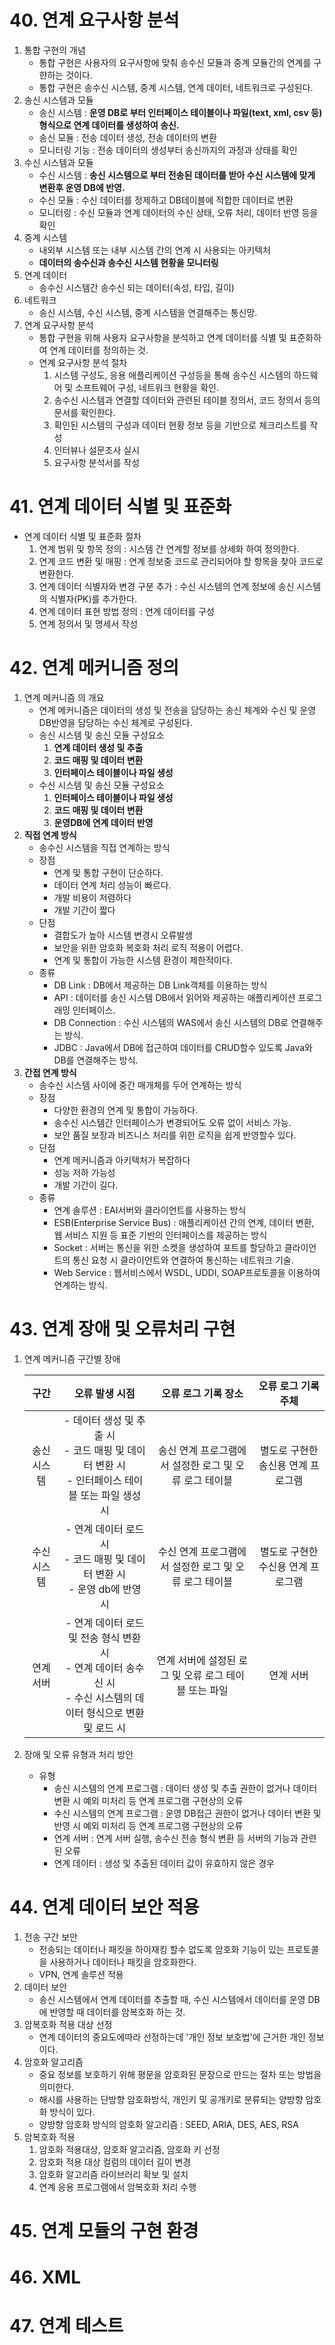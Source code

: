 # 40. 연계 요구사항 분석

1. 통합 구현의 개념
   - 통합 구현은 사용자의 요구사항에 맞춰 송수신 모듈과 중계 모듈간의 연계를 구햔하는 것이다.
   - 통합 구현은 송수신 시스템, 중계 시스템, 연계 데이터, 네트워크로 구성된다.
2. 송신 시스템과 모듈
   - 송신 시스템 :  **운영 DB로 부터 인터페이스 테이블이나 파일(text, xml, csv 등)형식으로 연계 데이터를 생성하여 송신.**
   - 송신 모듈 : 전송 데이터 생성, 전송 데이터의 변환
   - 모니터링 기능 : 전송 데이터의 생성부터 송신까지의 과정과 상태를 확인
3. 수신 시스템과 모듈
   - 수신 시스템 : **송신 시스템으로 부터 전송된 데이터를 받아 수신 시스템에 맞게 변환후 운영 DB에 반영.**
   - 수신 모듈 : 수신 데이터를 정제하고 DB테이블에 적합한 데이터로 변환
   - 모니터링 : 수신 모듈과 연계 데이터의 수신 상태, 오류 처리, 데이터 반영 등을 확인
4. 중계 시스템 
   - 내외부 시스템 또는 내부 시스템 간의 연계 시 사용되는 아키텍처
   - **데이터의 송수신과 송수신 시스템 현황을 모니터링**
5. 연계 데이터
   - 송수신 시스템간 송수신 되는 데이터(속성, 타입, 길이)
6. 네트워크
   - 송신 시스템, 수신 시스템, 중계 시스템을 연결해주는 통신망.
7. 연계 요구사항 분석
   - 통합 구현을 위해 사용자 요구사항을 분석하고 연계 데이터를 식별 및 표준화하여 연계 데이터를 정의하는 것.
   - 연계 요구사항 분석 절차
     1. 시스템 구성도, 응용 애플리케이션 구성등을 통해 송수신 시스템의 하드웨어 및 소프트웨어 구성, 네트워크 현황을 확인.
     2. 송수신 시스템과 연결할 데이터와 관련된 테이블 정의서, 코드 정의서 등의 문서를 확인한다.
     3. 확인된 시스템의 구성과 데이터 현황 정보 등을 기반으로 체크리스트를 작성
     4. 인터뷰나 설문조사 실시
     5. 요구사항 분석서를 작성

# 41. 연계 데이터 식별 및 표준화

- 연계 데이터 식별 및 표준화 절차
  1. 연계 범위 및 항목 정의 : 시스템 간 연계할 정보를 상세화 하여 정의한다.
  2. 연계 코드 변환 및 매핑 : 연계 정보중 코드로 관리되어야 할 항목을 찾아 코드로 변환한다.
  3. 연계 데이터 식별자와 변경 구분 추가 : 수신 시스템의 연계 정보에 송신 시스템의 식별자(PK)를 추가한다.
  4. 연계 데이터 표현 방법 정의 : 연계 데이터를 구성
  5. 연계 정의서 및 명세서 작성

# 42. 연계 메커니즘 정의

1. 연계 메커니즘 의 개요
   - 연계 메커니즘은 데이터의 생성 및 전송을 담당하는 송신 체계와 수신 및 운영 DB반영을 담당하는 수신 체계로 구성된다.
   - 송신 시스템 및 송신 모듈 구성요소
     1. **연계 데이터 생성 및 추출**
     2. **코드 매핑 및 데이터 변환**
     3. **인터페이스 테이블이나 파일 생성**
   - 수신 시스템 및 송신 모듈 구성요소
     1. **인터페이스 테이블이나 파일 생성**
     2. **코드 매핑 및 데이터 변환**
     3. **운영DB에 연계 데이터 반영**
2. **직접 연계 방식**
   - 송수신 시스템을 직접 연계하는 방식
   - 장점
     - 연계 및 통합 구현이 단순하다.
     - 데이터 연계 처리 성능이 빠르다.
     - 개발 비용이 저렴하다
     - 개발 기간이 짧다
   - 단점
     - 결합도가 높아 시스템 변경시 오류발생
     - 보안을 위한 암호화 복호화 처리 로직 적용이 어렵다.
     - 연계 및 통합이 가능한 시스템 환경이 제한적이다.
   - 종류
     - DB Link : DB에서 제공하는 DB Link객체를 이용하는 방식
     - API : 데이터를 송신 시스템 DB에서 읽어와 제공하는 애플리케이션 프로그래밍 인터페이스.
     - DB Connection : 수신 시스템의 WAS에서 송신 시스템의 DB로 연결해주는 방식.
     - JDBC : Java에서 DB에 접근하여 데이터를 CRUD할수 있도록 Java와 DB를 연결해주는 방식.
3. **간접 연계 방식**
   - 송수신 시스템 사이에 중간 매개체를 두어 연계하는 방식
   - 장점
     - 다양한 환경의 연계 및 통합이 가능하다.
     - 송수신 시스템간 인터페이스가 변경되어도 오류 없이 서비스 가능.
     - 보안 품질 보장과 비즈니스 처리를 위한 로직을 쉽게 반영할수 있다.
   - 단점
     - 연계 메커니즘과 아키텍처가 복잡하다
     - 성능 저하 가능성
     - 개발 기간이 길다.
   - 종류
     - 연계 솔루션 : EAI서버와 클라이언트를 사용하는 방식
     - ESB(Enterprise Service Bus) : 애플리케이션 간의 연계, 데이터 변환, 웹 서비스 지원 등 표준 기반의 인터페이스를 제공하는 방식
     - Socket : 서버는 통신을 위한 소켓을 생성하여 포트를 할당하고 클라이언트의 통신 요청 시 클라이언트와 연결하여 통신하는 네트워크 기술.
     - Web Service : 웹서비스에서 WSDL, UDDI, SOAP프로토콜을 이용하여 연계하는 방식.

# 43. 연계 장애 및 오류처리 구현

1. 연계 메커니즘 구간별 장애

   |    구간     |                        오류 발생 시점                        |                  오류 로그 기록 장소                   |        오류 로그 기록 주체         |
   | :---------: | :----------------------------------------------------------: | :----------------------------------------------------: | :--------------------------------: |
   | 송신 시스템 | - 데이터 생성 및 추출 시<br />- 코드 매핑 및 데이터 변환 시<br />- 인터페이스 테이블 또는 파일 생성 시 | 송신 연계 프로그램에서 설정한 로그 및 오류 로그 테이블 | 별도로 구현한 송신용 연계 프로그램 |
   | 수신 시스템 | - 연계 데이터 로드 시<br />- 코드 매핑 및 데이터 변환 시<br />- 운영 db에 반영 시 | 수신 연계 프로그램에서 설정한 로그 및 오류 로그 테이블 | 별도로 구현한 수신용 연계 프로그램 |
   |  연계 서버  | - 연계 데이터 로드 및 전송 형식 변환 시<br />- 연계 데이터 송수신 시<br />- 수신 시스템의 데이터 형식으로 변환 및 로드 시 | 연계 서버에 설정된 로그 및 오류 로그 테이블 또는 파일  |             연계 서버              |

   

2. 장애 및 오류 유형과 처리 방안

   - 유형
     - 송신 시스템의 연계 프로그램 : 데이터 생성 및 추출 권한이 없거나 데이터 변환 시 예외 미처리 등 연계 프로그램 구현상의 오류
     - 수신 시스템의 연계 프로그램 : 운영 DB접근 권한이 없거나 데이터 변환 및 반영 시 예외 미처리 등 연계 프로그램 구현상의 오류
     - 연계 서버 : 연계 서버 실행, 송수신 전송 형식 변환 등 서버의 기능과 관련된 오류
     - 연계 데이터 : 생성 및 추출된 데이터 값이 유효하지 않은 경우

# 44. 연계 데이터 보안 적용

1. 전송 구간 보안
   - 전송되는 데이터나 패킷을 하이재킹 할수 없도록 암호화 기능이 있는 프로토콜을 사용하거나 데이터나 패킷을 암호화한다.
   - VPN, 연계 솔루션 적용
2. 데이터 보안
   - 송신 시스템에서 연계 데이터를 추출할 때, 수신 시스템에서 데이터를 운영 DB에 반영할 때 데이터를 암복호화 하는 것.
3. 암복호화 적용 대상 선정
   - 연계 데이터의 중요도에따라 선정하는데 '개인 정보 보호법'에 근거한 개인 정보이다.
4. 암호화 알고리즘
   - 중요 정보를 보호하기 위해 평문을 암호화된 문장으로 만드는 절차 또는 방법을 의미한다.
   - 해시를 사용하는 단방향 암호화방식, 개인키 및 공개키로 분류되는 양방향 암호화 방식이 있다.
   - 양방향 암호화 방식의 암호화 알고리즘 : SEED, ARIA, DES, AES, RSA
5. 암복호화 적용
   1. 암호화 적용대상, 암호화 알고리즘, 암호화 키 선정
   2. 암호화 적용 대상 컬럼의 데이터 길이 변경
   3. 암호화 알고리즘 라이브러리 확보 및 설치
   4. 연계 응용 프로그램에서 암복호화 처리 수행

# 45. 연계 모듈의 구현 환경

# 46. XML

# 47. 연계 테스트